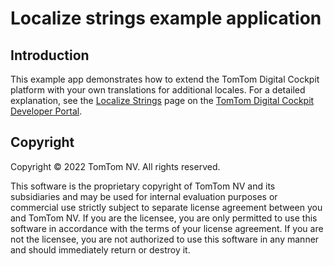 # Localize strings example application

## Introduction

This example app demonstrates how to extend the TomTom Digital Cockpit platform with your own translations
for additional locales. For a detailed explanation, see the
[Localize Strings](https://developer.tomtom.com/tomtom-digital-cockpit/documentation/tutorials-and-examples/localization/localize-strings)
page on the
[TomTom Digital Cockpit Developer Portal](https://developer.tomtom.com/tomtom-digital-cockpit/documentation/introduction).

## Copyright

Copyright © 2022 TomTom NV. All rights reserved.

This software is the proprietary copyright of TomTom NV and its subsidiaries and may be
used for internal evaluation purposes or commercial use strictly subject to separate
license agreement between you and TomTom NV. If you are the licensee, you are only permitted
to use this software in accordance with the terms of your license agreement. If you are
not the licensee, you are not authorized to use this software in any manner and should
immediately return or destroy it.
